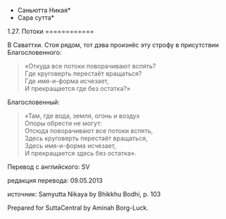 * Саньютта Никая*
* Сара сутта*

1\.27\. Потоки
\=\=\=\=\=\=\=\=\=\=\=\=

В Саваттхи\. Стоя рядом, тот дэва произнёс эту строфу в присутствии Благословенного:

> «Откуда все потоки поворачивают вспять?  
> Где круговерть перестаёт вращаться?  
> Где имя\-и\-форма исчезает,  
> И прекращается где без остатка?»

Благословенный:

> «Там, где вода, земля, огонь и воздух  
> Опоры обрести не могут:  
> Отсюда поворачивают все потоки вспять,  
> Здесь круговерть перестаёт вращаться,  
> Здесь имя\-и\-форма исчезает,  
> И прекращается здесь без остатка»\.

Перевод с английского: SV

редакция перевода: 09\.05\.2013

источник: Samyutta Nikaya by Bhikkhu Bodhi, p\. 103

Prepared for SuttaCentral by Aminah Borg\-Luck\.